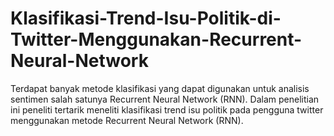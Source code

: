 # Klasifikasi-Trend-Isu-Politik-di-Twitter-Menggunakan-Recurrent-Neural-Network
Terdapat banyak metode klasifikasi yang dapat digunakan untuk analisis sentimen salah satunya  Recurrent Neural Network (RNN). Dalam penelitian ini peneliti tertarik meneliti klasifikasi trend isu politik pada pengguna twitter menggunakan metode Recurrent Neural Network (RNN). 
